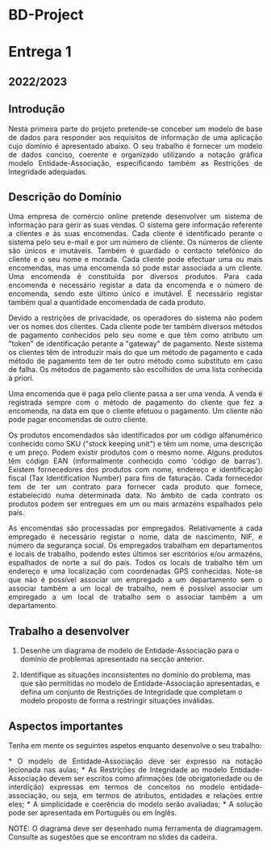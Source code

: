 # BD-Project
# Entrega 1
## 2022/2023

## Introdução
<p = align="justify">
Nesta primeira parte do projeto pretende-se conceber um modelo de base de dados para responder aos
requisitos de informação de uma aplicação cujo domínio é apresentado abaixo. O seu trabalho é
fornecer um modelo de dados conciso, coerente e organizado utilizando a notação gráfica modelo
Entidade-Associação, especificando também as Restrições de Integridade adequadas.
</p>

## Descrição do Domínio

<p = align="justify">
Uma empresa de comércio online pretende desenvolver um sistema de informação para gerir as suas
vendas. O sistema gere informação referente a clientes e às suas encomendas. Cada cliente é identificado perante
o sistema pelo seu e-mail e por um número de cliente. Os números de cliente são únicos e imutáveis.
Também é guardado o contacto telefónico do cliente e o seu nome e morada.
Cada cliente pode efectuar uma ou mais encomendas, mas uma encomenda só pode estar associada a
um cliente. Uma encomenda é constituída por diversos produtos. Para cada encomenda é necessário
registar a data da encomenda e o número de encomenda, sendo este último único e imutável. É
necessário registar também qual a quantidade encomendada de cada produto.
</p>
<p = align="justify">
Devido a restrições de privacidade, os operadores do sistema não podem ver os nomes dos clientes.
Cada cliente pode ter também diversos métodos de pagamento conhecidos pelo seu nome e que têm
como atributo um "token" de identificação perante a "gateway" de pagamento. Neste sistema os clientes
têm de introduzir mais do que um método de pagamento e cada método de pagamento tem de ter outro
método como substituto em caso de falha. Os métodos de pagamento são escolhidos de uma lista
conhecida à priori.
</p>
<p = align="justify">
Uma encomenda que é paga pelo cliente passa a ser uma venda. A venda é registrada sempre com o
método de pagamento do cliente que fez a encomenda, na data em que o cliente efetuou o pagamento.
Um cliente não pode pagar encomendas de outro cliente.
</p>
<p = align="justify">
Os produtos encomendados são identificados por um código alfanumérico conhecido como SKU ("stock
keeping unit") e têm um nome, uma descrição e um preço. Podem existir produtos com o mesmo nome.
Alguns produtos têm código EAN (informalmente conhecido como 'código de barras'). Existem
fornecedores dos produtos com nome, endereço e identificação fiscal (Tax Identification Number) para
fins de faturação. Cada fornecedor tem de ter um contrato para fornecer cada produto que fornece,
estabelecido numa determinada data. No âmbito de cada contrato os produtos podem ser entregues em
um ou mais armazéns espalhados pelo país.
</p>
<p = align="justify">
As encomendas são processadas por empregados. Relativamente a cada empregado é necessário
registar o nome, data de nascimento, NIF, e número da segurança social. Os empregados trabalham em
departamentos e locais de trabalho, podendo estes últimos ser escritórios e/ou armazéns, espalhados de norte a sul do país. Todos os locais de trabalho têm um endereço e uma localização com coordenadas
GPS conhecidas. Note-se que não é possível associar um empregado a um departamento sem o associar
também a um local de trabalho, nem é possível associar um empregado a um local de trabalho sem o
associar também a um departamento.
</p>

## Trabalho a desenvolver

1. Desenhe um diagrama de modelo de Entidade-Associação para o domínio de problemas
apresentado na secção anterior.

2. Identifique as situações inconsistentes no domínio do problema, mas que são permitidas no
modelo de Entidade-Associação apresentadas, e defina um conjunto de Restrições de
Integridade que completam o modelo proposto de forma a restringir situações inválidas.


## Aspectos importantes
<p = align="justify">
Tenha em mente os seguintes aspetos enquanto desenvolve o seu trabalho:
</p>
<p = align="justify">
* O modelo de Entidade-Associação deve ser expresso na notação lecionada nas aulas;
* As Restrições de Integridade ao modelo Entidade-Associação devem ser escritos como
afirmações (de obrigatoriedade ou de interdição) expressas em termos de conceitos no modelo
entidade-associação, ou seja, em termos de atributos, entidades e relações entre eles;
* A simplicidade e coerência do modelo serão avaliadas;
* A solução pode ser apresentada em Português ou em Inglês.
</p>
<p = align="justify">
NOTE: O diagrama deve ser desenhado numa ferramenta de diagramagem. Consulte as sugestões que se
encontram no slides da cadeira.
</p>
